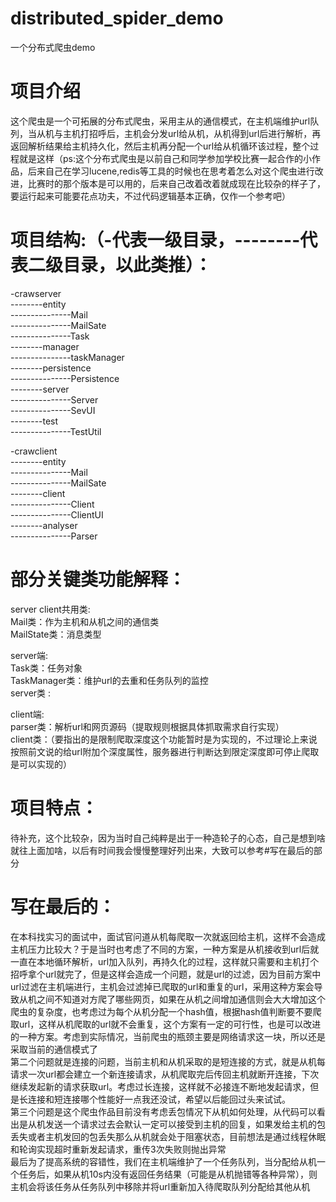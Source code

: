 # distributed_spider_demo
一个分布式爬虫demo

# 项目介绍<br/>
这个爬虫是一个可拓展的分布式爬虫，采用主从的通信模式，在主机端维护url队列，当从机与主机打招呼后，主机会分发url给从机，从机得到url后进行解析，再返回解析结果给主机持久化，然后主机再分配一个url给从机循环该过程，整个过程就是这样（ps:这个分布式爬虫是以前自己和同学参加学校比赛一起合作的小作品，后来自己在学习lucene,redis等工具的时候也在思考着怎么对这个爬虫进行改进，比赛时的那个版本是可以用的，后来自己改着改着就成现在比较杂的样子了，要运行起来可能要花点功夫，不过代码逻辑基本正确，仅作一个参考吧）<br/>

# 项目结构:（-代表一级目录，--------代表二级目录，以此类推）：<br/>
-crawserver<br/>
--------entity<br/>
---------------Mail<br/>
---------------MailSate<br/>
---------------Task<br/>
--------manager<br/>
---------------taskManager<br/>
--------persistence<br/>
---------------Persistence<br/>
--------server<br/>
---------------Server<br/>
---------------SevUI<br/>
--------test<br/>
---------------TestUtil<br/>

-crawclient<br/>
--------entity<br/>
---------------Mail<br/>
---------------MailSate<br/>
--------client<br/>
---------------Client<br/>
---------------ClientUI<br/>
--------analyser<br/>
---------------Parser<br/>

# 部分关键类功能解释：<br/>

server client共用类:<br/>
Mail类：作为主机和从机之间的通信类<br/>
MailState类：消息类型<br/>

server端:<br/>
Task类：任务对象<br/>
TaskManager类：维护url的去重和任务队列的监控<br/>
server类 :<br/>

client端:<br/>
parser类：解析url和网页源码（提取规则根据具体抓取需求自行实现）<br/>
client类：（要指出的是限制爬取深度这个功能暂时是为实现的，不过理论上来说按照前文说的给url附加个深度属性，服务器进行判断达到限定深度即可停止爬取是可以实现的）<br/>

# 项目特点：<br/>
待补充，这个比较杂，因为当时自己纯粹是出于一种造轮子的心态，自己是想到啥就往上面加啥，以后有时间我会慢慢整理好列出来，大致可以参考#写在最后的部分

# 写在最后的：<br/>
在本科找实习的面试中，面试官问道从机每爬取一次就返回给主机，这样不会造成主机压力比较大？于是当时也考虑了不同的方案，一种方案是从机接收到url后就一直在本地循环解析，url加入队列，再持久化的过程，这样就只需要和主机打个招呼拿个url就完了，但是这样会造成一个问题，就是url的过滤，因为目前方案中url过滤在主机端进行，主机会过滤掉已爬取的url和重复的url，采用这种方案会导致从机之间不知道对方爬了哪些网页，如果在从机之间增加通信则会大大增加这个爬虫的复杂度，也考虑过为每个从机分配一个hash值，根据hash值判断要不要爬取url，这样从机爬取的url就不会重复，这个方案有一定的可行性，也是可以改进的一种方案。考虑到实际情况，当前爬虫的瓶颈主要是网络请求这一块，所以还是采取当前的通信模式了<br/>
第二个问题就是连接的问题，当前主机和从机采取的是短连接的方式，就是从机每请求一次url都会建立一个新连接请求，从机爬取完后传回主机就断开连接，下次继续发起新的请求获取url。考虑过长连接，这样就不必接连不断地发起请求，但是长连接和短连接哪个性能好一点我还没试，希望以后能回过头来试试。<br/>
第三个问题是这个爬虫作品目前没有考虑丢包情况下从机如何处理，从代码可以看出是从机发送一个请求过去会默认一定可以接受到主机的回复，如果发给主机的包丢失或者主机发回的包丢失那么从机就会处于阻塞状态，目前想法是通过线程休眠和轮询实现超时重新发起请求，重传3次失败则抛出异常<br/>
最后为了提高系统的容错性，我们在主机端维护了一个任务队列，当分配给从机一个任务后，如果从机10s内没有返回任务结果（可能是从机抛错等各种异常），则主机会将该任务从任务队列中移除并将url重新加入待爬取队列分配给其他从机
